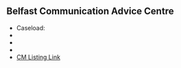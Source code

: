 
## Belfast Communication Advice Centre

- Caseload:  
- <i class="fa fa-phone"></i> 
- <i class="fa fa-envelope"></i> <a href="mailto:"></a>
- <i class="fa fa-home"></i> []()
- [CM Listing Link](http://www.communicationmatters.org.uk/contact-assessment-service/communication-advice-centre)
